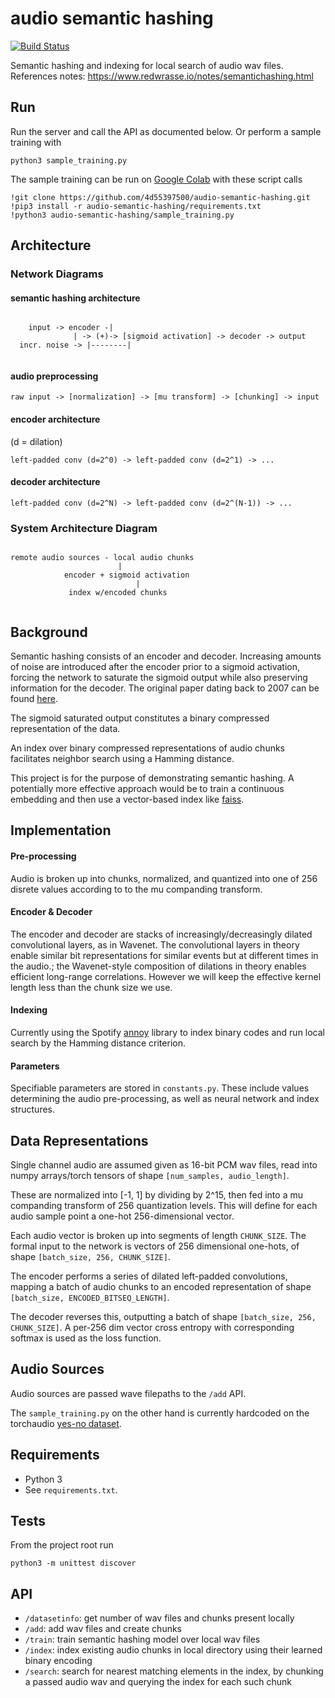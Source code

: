 # audio semantic hashing
[![Build Status](https://travis-ci.com/4d55397500/audio-semantic-hashing.svg?branch=master)](https://travis-ci.org/4d55397500/audio-semantic-hashing)


Semantic hashing and indexing for local search of audio wav files.
References notes: https://www.redwrasse.io/notes/semantichashing.html

Run
---
Run the server and call the API as documented below.
Or perform a sample training with


```
python3 sample_training.py
```

The sample training can be run on [Google Colab](https://colab.research.google.com/) with these script calls

```
!git clone https://github.com/4d55397500/audio-semantic-hashing.git
!pip3 install -r audio-semantic-hashing/requirements.txt
!python3 audio-semantic-hashing/sample_training.py
```

Architecture
---

### Network Diagrams

#### semantic hashing architecture

```

	input -> encoder -|
			  | -> (+)-> [sigmoid activation] -> decoder -> output
  incr. noise -> |--------|
	
```	

#### audio preprocessing

```
raw input -> [normalization] -> [mu transform] -> [chunking] -> input

```

#### encoder architecture 
(d = dilation)
```
left-padded conv (d=2^0) -> left-padded conv (d=2^1) -> ...
```

#### decoder architecture

```
left-padded conv (d=2^N) -> left-padded conv (d=2^(N-1)) -> ...
```


### System Architecture Diagram

```

remote audio sources - local audio chunks
 	                	|        
			encoder + sigmoid activation
	                        |
		     index w/encoded chunks
								
```

Background
---

Semantic hashing consists of an encoder and decoder.
Increasing amounts of noise are introduced after the encoder prior to a sigmoid activation, forcing the network to saturate the sigmoid output while also preserving information for the decoder. The original paper dating back to 2007 can be found 
[here](https://www.cs.utoronto.ca/~rsalakhu/papers/semantic_final.pdf).

The sigmoid saturated output constitutes a binary compressed representation of the data.


An index over binary compressed representations of audio chunks facilitates neighbor
search using a Hamming distance.


This project is for the purpose of demonstrating semantic hashing. A potentially more effective approach would be to train a continuous embedding and then use a vector-based index like [faiss](https://github.com/facebookresearch/faiss).

Implementation
---
#### Pre-processing
Audio is broken up into chunks, normalized, and quantized into one of 256 disrete values according to to the mu companding transform.

#### Encoder & Decoder
The encoder and decoder are stacks of increasingly/decreasingly dilated convolutional layers, as in Wavenet. The convolutional layers in theory enable similar bit representations for similar events but at different times in the audio.; the Wavenet-style composition of dilations in theory enables efficient long-range correlations. However we will keep the effective kernel length less than the chunk size we use.

#### Indexing
Currently using the Spotify [annoy](https://github.com/spotify/annoy) library to index binary codes and run local search by the Hamming distance criterion.

#### Parameters

Specifiable parameters are stored in `constants.py`. These include values determining the audio pre-processing, as well as neural network and index structures.

Data Representations
--
Single channel audio are assumed given as 16-bit PCM wav files, read into numpy arrays/torch tensors of shape
`[num_samples, audio_length]`. 

These are normalized into [-1, 1] by dividing by 2^15, then fed into a mu companding transform of 256 quantization levels. This will define for each audio sample point a one-hot 256-dimensional vector.

Each audio vector is broken up into segments of length `CHUNK_SIZE`. The formal input to the network is vectors of 256 dimensional one-hots, of shape `[batch_size, 256, CHUNK_SIZE]`.

The encoder performs a series of dilated left-padded convolutions, mapping a batch of audio chunks to an encoded representation of shape `[batch_size, ENCODED_BITSEQ_LENGTH]`.

The decoder reverses this, outputting a batch of shape
`[batch_size, 256, CHUNK_SIZE]`. A per-256 dim vector cross entropy with corresponding softmax is used as the loss function.

Audio Sources
--

Audio sources are passed wave filepaths to the `/add` API. 

The `sample_training.py` on the other hand is currently hardcoded on the torchaudio [yes-no dataset](https://pytorch.org/audio/_modules/torchaudio/datasets/yesno.html).

Requirements
--
* Python 3
* See `requirements.txt`. 

Tests
---
From the project root run

```python3 -m unittest discover```

API
--

* `/datasetinfo`: get number of wav files and chunks present locally
* `/add`: add wav files and create chunks
* `/train`: train semantic hashing model over local wav files
* `/index`: index existing audio chunks in local directory using their learned binary encoding
* `/search`: search for nearest matching elements in the index, by chunking a passed audio wav and querying the index for each such chunk


